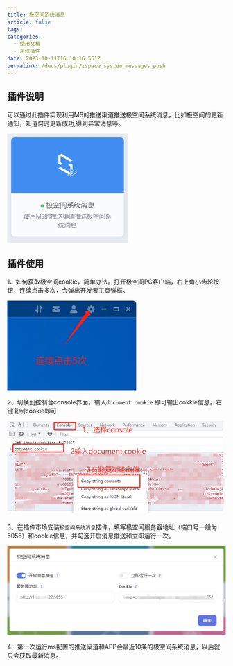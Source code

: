 ```yaml
---
title: 极空间系统消息
article: false
tags:
categories: 
  - 使用文档
  - 系统插件
date: 2023-10-11T16:10:16.561Z
permalink: /docs/plugin/zspace_system_messages_push
---
```


## 插件说明
可以通过此插件实现利用MS的推送渠道推送极空间系统消息，比如极空间的更新通知，知道何时更新成功,得到异常消息等。

![1001.png](./images/1001.png)

## 插件使用
1、如何获取极空间cookie，简单办法。打开极空间PC客户端，右上角小齿轮按钮，连续点击多次，会弹出开发者工具弹框。

![1002.png](./images/1002.png)

2、切换到控制台console界面，输入`document.cookie` 即可输出cokkie信息。右键复制cookie即可

![1003.png](./images/1003.png)

3、在插件市场安装`极空间系统消息`插件，填写极空间服务器地址（端口号一般为5055）和cookie信息，并勾选开启消息推送和立即运行一次。

![1004.png](./images/1004.png)

4、第一次运行ms配置的推送渠道和APP会最近10条的极空间系统消息，以后就只会获取最新消息。

